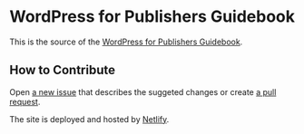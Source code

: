 # WordPress for Publishers Guidebook

This is the source of the [WordPress for Publishers Guidebook](https://wpforpublishers.com).


## How to Contribute

Open [a new issue](https://github.com/kasparsd/badad-examples/issues/new) that describes the suggeted changes or create [a pull request](https://help.github.com/articles/creating-a-pull-request/).

The site is deployed and hosted by [Netlify](https://www.netlify.com).
